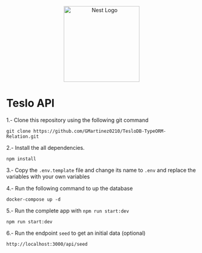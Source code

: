 <p align="center">
  <a href="http://nestjs.com/" target="blank"><img src="https://nestjs.com/img/logo-small.svg" width="200" alt="Nest Logo" /></a>
</p>

# Teslo API

1.- Clone this repository using the following git command 
```
git clone https://github.com/GMartinez0210/TesloDB-TypeORM-Relation.git
```

2.- Install the all dependencies.
```
npm install
```

3.- Copy the `.env.template` file and change its name to `.env` and replace the variables with your own variables

4.- Run the following command to up the database
```
docker-compose up -d
```

5.- Run the complete app with `npm run start:dev`
```
npm run start:dev
```

6.- Run the endpoint `seed` to get an initial data (optional)
```
http://localhost:3000/api/seed
```